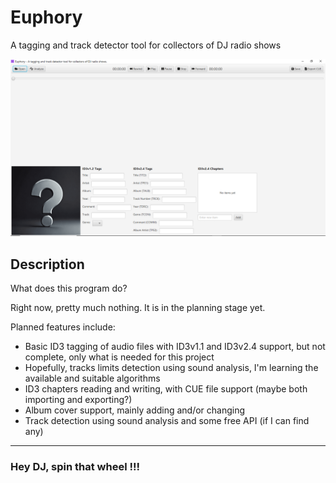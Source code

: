 # Euphory

A tagging and track detector tool for collectors of DJ radio shows

![Euphory main interface](docs/Screenshot.png)

## Description

What does this program do?

Right now, pretty much nothing. It is in the planning stage yet.

Planned features include:

- Basic ID3 tagging of audio files with ID3v1.1 and ID3v2.4 support, but not complete, only what is needed for this project
- Hopefully, tracks limits detection using sound analysis, I'm learning the available and suitable algorithms
- ID3 chapters reading and writing, with CUE file support (maybe both importing and exporting?)
- Album cover support, mainly adding and/or changing
- Track detection using sound analysis and some free API (if I can find any)

---

### **Hey DJ, spin that wheel !!!**
